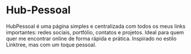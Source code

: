 # Hub-Pessoal
HubPessoal é uma página simples e centralizada com todos os meus links importantes: redes sociais, portfólio, contatos e projetos. Ideal para quem quer me encontrar online de forma rápida e prática. Inspirado no estilo Linktree, mas com um toque pessoal.
